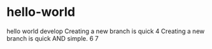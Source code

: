 # hello-world
hello world
develop
Creating a new branch is quick
4
Creating a new branch is quick AND simple.
6
7
